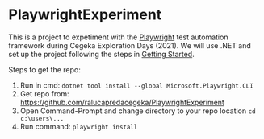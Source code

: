 # PlaywrightExperiment

This is a project to expetiment with the [Playwright](https://playwright.dev/) test automation framework during Cegeka Exploration Days (2021).
We will use .NET and set up the project following the steps in [Getting Started](https://playwright.dev/dotnet/docs/intro/).

Steps to get the repo:
1. Run in cmd: `dotnet tool install --global Microsoft.Playwright.CLI`
1. Get repo from: https://github.com/ralucapredacegeka/PlaywrightExperiment
1. Open Command-Prompt and change directory to your repo location `cd c:\users\...`
1. Run command: `playwright install`
